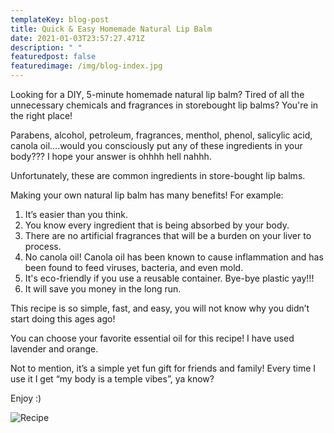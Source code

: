 ```yaml
---
templateKey: blog-post
title: Quick & Easy Homemade Natural Lip Balm
date: 2021-01-03T23:57:27.471Z
description: " "
featuredpost: false
featuredimage: /img/blog-index.jpg
---
```

Looking for a DIY, 5-minute homemade natural lip balm? Tired of all the unnecessary chemicals and fragrances in storebought lip balms? You're in the right place!

Parabens, alcohol, petroleum, fragrances, menthol, phenol, salicylic acid, canola oil….would you consciously put any of these ingredients in your body??? I hope your answer is ohhhh hell nahhh. 

Unfortunately, these are common ingredients in store-bought lip balms.

Making your own natural lip balm has many benefits! For example:

1. It’s easier than you think.
2. You know every ingredient that is being absorbed by your body.
3. There are no artificial fragrances that will be a burden on your liver to process.
4. No canola oil! Canola oil has been known to cause inflammation and has been found to feed viruses, bacteria, and even mold. 
5. It's eco-friendly if you use a reusable container. Bye-bye plastic yay!!!
6. It will save you money in the long run. 

This recipe is so simple, fast, and easy, you will not know why you didn’t start doing this ages ago!

You can choose your favorite essential oil for this recipe! I have used lavender and orange. 

Not to mention, it’s a simple yet fun gift for friends and family! Every time I use it I get “my body is a temple vibes”, ya know?

Enjoy :)

![Recipe](/img/screen-shot-2021-02-16-at-6.29.43-pm.png "Recipe")